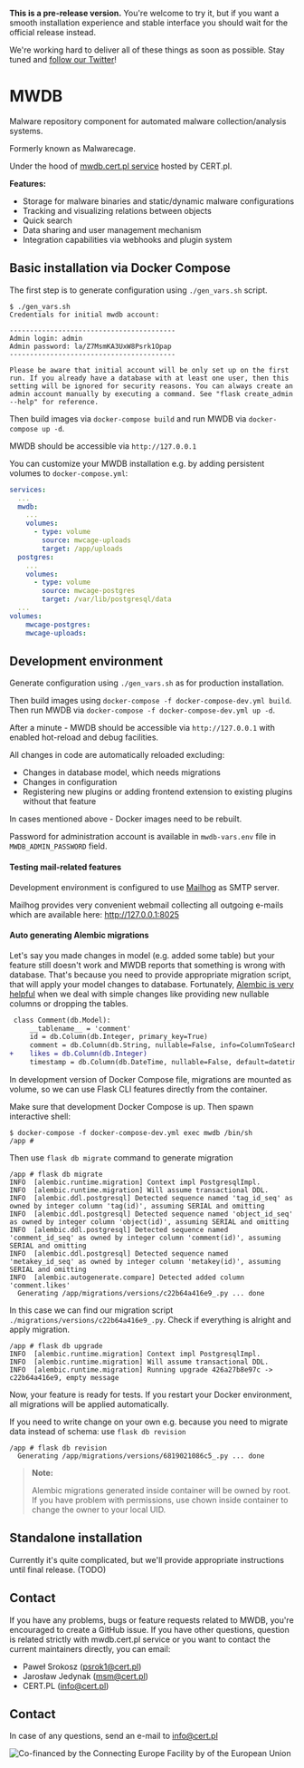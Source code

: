 **This is a pre-release version.** You're welcome to try it, but if you want a smooth installation experience and stable interface you should wait for the official release instead.

We're working hard to deliver all of these things as soon as possible. Stay tuned and [follow our Twitter](https://twitter.com/CERT_Polska_en)!

# MWDB

Malware repository component for automated malware collection/analysis systems. 

Formerly known as Malwarecage.

Under the hood of [mwdb.cert.pl service](https://mwdb.cert.pl) hosted by CERT.pl.

**Features:**

- Storage for malware binaries and static/dynamic malware configurations
- Tracking and visualizing relations between objects
- Quick search
- Data sharing and user management mechanism
- Integration capabilities via webhooks and plugin system

## Basic installation via Docker Compose

The first step is to generate configuration using `./gen_vars.sh` script.

```
$ ./gen_vars.sh 
Credentials for initial mwdb account:

-----------------------------------------
Admin login: admin
Admin password: la/Z7MsmKA3UxW8Psrk1Opap
-----------------------------------------

Please be aware that initial account will be only set up on the first run. If you already have a database with at least one user, then this setting will be ignored for security reasons. You can always create an admin account manually by executing a command. See "flask create_admin --help" for reference.
```

Then build images via `docker-compose build` and run MWDB via `docker-compose up -d`.

MWDB should be accessible via `http://127.0.0.1`

You can customize your MWDB installation e.g. by adding persistent volumes to `docker-compose.yml`:

```yaml
services:
  ...
  mwdb:
    ...
    volumes:
      - type: volume
        source: mwcage-uploads
        target: /app/uploads
  postgres:
    ...
    volumes:
      - type: volume
        source: mwcage-postgres
        target: /var/lib/postgresql/data
  ...
volumes:
    mwcage-postgres:
    mwcage-uploads:
```

## Development environment

Generate configuration using `./gen_vars.sh` as for production installation.

Then build images using `docker-compose -f docker-compose-dev.yml build`. Then run MWDB via 
`docker-compose -f docker-compose-dev.yml up -d`.  

After a minute - MWDB should be accessible via `http://127.0.0.1` with enabled hot-reload and debug facilities.

All changes in code are automatically reloaded excluding:
- Changes in database model, which needs migrations
- Changes in configuration
- Registering new plugins or adding frontend extension to existing plugins without that feature

In cases mentioned above - Docker images need to be rebuilt.

Password for administration account is available in `mwdb-vars.env` file in `MWDB_ADMIN_PASSWORD` field.

#### Testing mail-related features

Development environment is configured to use [Mailhog](https://github.com/mailhog/MailHog) as SMTP server.

Mailhog provides very convenient webmail collecting all outgoing e-mails which are available here: http://127.0.0.1:8025

#### Auto generating Alembic migrations

Let's say you made changes in model (e.g. added some table) but your feature still doesn't work and MWDB reports that something is wrong with database. That's because you need to provide appropriate migration script, that will apply your model changes to database. Fortunately, [Alembic is very helpful](https://alembic.sqlalchemy.org/en/latest/autogenerate.html) when we deal with simple changes like providing new nullable columns or dropping the tables.

```diff
 class Comment(db.Model):
     __tablename__ = 'comment'
     id = db.Column(db.Integer, primary_key=True)
     comment = db.Column(db.String, nullable=False, info=ColumnToSearchInDict)
+    likes = db.Column(db.Integer)
     timestamp = db.Column(db.DateTime, nullable=False, default=datetime.datetime.utcnow)
```

In development version of Docker Compose file, migrations are mounted as volume, so we can use Flask CLI features directly from the container.

Make sure that development Docker Compose is up. Then spawn interactive shell:

```
$ docker-compose -f docker-compose-dev.yml exec mwdb /bin/sh
/app #
```

Then use `flask db migrate` command to generate migration

```
/app # flask db migrate
INFO  [alembic.runtime.migration] Context impl PostgresqlImpl.
INFO  [alembic.runtime.migration] Will assume transactional DDL.
INFO  [alembic.ddl.postgresql] Detected sequence named 'tag_id_seq' as owned by integer column 'tag(id)', assuming SERIAL and omitting
INFO  [alembic.ddl.postgresql] Detected sequence named 'object_id_seq' as owned by integer column 'object(id)', assuming SERIAL and omitting
INFO  [alembic.ddl.postgresql] Detected sequence named 'comment_id_seq' as owned by integer column 'comment(id)', assuming SERIAL and omitting
INFO  [alembic.ddl.postgresql] Detected sequence named 'metakey_id_seq' as owned by integer column 'metakey(id)', assuming SERIAL and omitting
INFO  [alembic.autogenerate.compare] Detected added column 'comment.likes'
  Generating /app/migrations/versions/c22b64a416e9_.py ... done
```

In this case we can find our migration script `./migrations/versions/c22b64a416e9_.py`. Check if everything is alright and apply migration.

```
/app # flask db upgrade
INFO  [alembic.runtime.migration] Context impl PostgresqlImpl.
INFO  [alembic.runtime.migration] Will assume transactional DDL.
INFO  [alembic.runtime.migration] Running upgrade 426a27b8e97c -> c22b64a416e9, empty message
```

Now, your feature is ready for tests. If you restart your Docker environment, all migrations will be applied automatically.

If you need to write change on your own e.g. because you need to migrate data instead of schema: use `flask db revision`

```
/app # flask db revision
  Generating /app/migrations/versions/6819021086c5_.py ... done
```

> **Note:**
>
> Alembic migrations generated inside container will be owned by root.
> If you have problem with permissions, use chown inside container to change the owner to your local UID.

## Standalone installation

Currently it's quite complicated, but we'll provide appropriate instructions until final release. (TODO)

## Contact
If you have any problems, bugs or feature requests related to MWDB, you're encouraged to create a GitHub issue. If you have other questions, question is related strictly with mwdb.cert.pl service or you want to contact the current maintainers directly, you can email:

- Paweł Srokosz (psrok1@cert.pl)
- Jarosław Jedynak (msm@cert.pl)
- CERT.PL (info@cert.pl)

## Contact

In case of any questions, send an e-mail to info@cert.pl

![Co-financed by the Connecting Europe Facility by of the European Union](https://www.cert.pl/wp-content/uploads/2019/02/en_horizontal_cef_logo-1.png)
